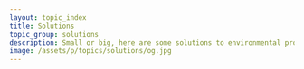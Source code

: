```yaml
---
layout: topic_index
title: Solutions
topic_group: solutions
description: Small or big, here are some solutions to environmental problems.
image: /assets/p/topics/solutions/og.jpg
---
```


